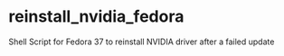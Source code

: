 # reinstall_nvidia_fedora
Shell Script for Fedora 37 to reinstall NVIDIA driver after a failed update
